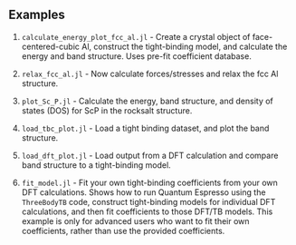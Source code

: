 ## Examples

1) `calculate_energy_plot_fcc_al.jl` - Create a crystal object of
face-centered-cubic Al, construct the tight-binding model, and
calculate the energy and band structure. Uses pre-fit coefficient database.

2) `relax_fcc_al.jl` - Now calculate forces/stresses and relax the fcc Al
structure.

3) `plot_Sc_P.jl` - Calculate the energy, band structure, and density
of states (DOS) for ScP in the rocksalt structure.

4) `load_tbc_plot.jl` - Load a tight binding dataset, and plot the
band structure.

5) `load_dft_plot.jl` - Load output from a DFT calculation and compare
band structure to a tight-binding model.

6) `fit_model.jl` - Fit your own tight-binding coefficients from your
own DFT calculations. Shows how to run Quantum Espresso using the
`ThreeBodyTB` code, construct tight-binding models for individual DFT
calculations, and then fit coefficients to those DFT/TB models. This
example is only for advanced users who want to fit their own coefficients,
rather than use the provided coefficients.
